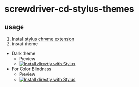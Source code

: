# screwdriver-cd-stylus-themes

## usage

1. Install [stylus chrome extension](https://chrome.google.com/webstore/detail/stylus/clngdbkpkpeebahjckkjfobafhncgmne?hl=ja)
2. Install theme
  - Dark theme
    - Preview
    - [![Install directly with Stylus](https://img.shields.io/badge/Install%20Dark%20Theme%20with-Stylus-00adad.svg)](https://raw.githubusercontent.com/yoshwata/screwdriver-cd-stylus-themes/master/screwcdriver-cd-dark.user.css)
  - For Color Blindness
    - Preview
    - [![Install directly with Stylus](https://img.shields.io/badge/Install%20Theme%20for%20Color%20Blindness%20with-Stylus-00adad.svg)](https://raw.githubusercontent.com/yoshwata/screwdriver-cd-stylus-themes/master/screwdrivercd-color-blindness.user.css)
